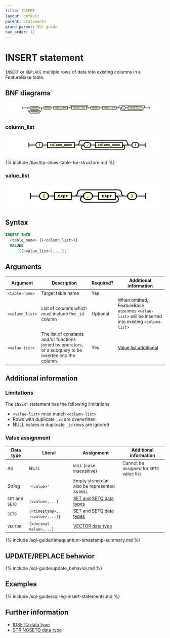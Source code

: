 ```yaml
---
title: INSERT
layout: default
parent: Statements
grand_parent: SQL guide
nav_order: 12
---
```


# INSERT statement

`INSERT` or `REPLACE` multiple rows of data into existing columns in a FeatureBase table.

## BNF diagrams

![expr](/assets/images/sql-guide/insert_stmt.svg)

### column_list
![expr](/assets/images/sql-guide/column_list.svg)

{% include /tips/tip-show-table-for-structure.md %}

### value_list
![expr](/assets/images/sql-guide/value_list.svg)

## Syntax

```sql
INSERT INTO
  <table_name> [(<column_list>)]
  VALUES
      {(<value_list>),...};
```

## Arguments

| Argument | Description | Required? | Additional information |
|---|---|---|---|
|`<table-name>` | Target table name | Yes |  |
| `<column_list>` | List of columns which must include the `_id` column | Optional | When omitted, FeatureBase assumes `<value-list>` will be inserted into existing `<column-list>` |
| `<value-list>` | The list of constants and/or functions joined by operators, or a subquery to be inserted into the column. | Yes | [Value list additional](#value-list-additional) |

## Additional information

### Limitations

The `INSERT` statement has the following limitations:
* `<value-list>` must match `<column-list>`
* Rows with duplicate `_id` are overwritten
* NULL values in duplicate `_id` rows are ignored

### Value assignment

| Data type | Literal | Assignment | Additional information |
|---|---|---|---|
| All | NULL | `NULL` (case insensitive) | Cannot be assigned for `SETQ` value list |
| String | `'<value>'` | Empty string can also be represented as `NULL` |
| `SET` and `SETQ` | `[<value>,...]` | [SET and SETQ data types](/docs/sql-guide/data-types/data-type-set-setq) |
| `SETQ` | `{<timestamp>,[<value>,...]}` | [SET and SETQ data types](/docs/sql-guide/data-types/data-type-set-setq) |
| `VECTOR` | `{<decimal-value>,...}` | [VECTOR data type](/docs/sql-guide/data-types/data-type-vector) |

{% include /sql-guide/timequantum-timestamp-summary.md %}

## UPDATE/REPLACE behavior

{% include /sql-guide/update_behavior.md %}

## Examples

{% include /sql-guide/sql-eg-insert-statements.md %}

<!-- the following headings and sql commented out because most of them are in the insert statements include, above

### CREATE TABLE with string data types

{% include /sql-guide/table-create-prod-sale-string-eg.md %}

### INSERT multiple records INTO `products` and `services` tables

{% include /sql-guide/insert-into-products-table-eg.md %}

{% include /sql-guide/insert-into-services-table-eg.md %}

### INSERT value in services table

```sql
INSERT INTO services (_id, servicelist, price)
VALUES (1, 'free deliveries on orders over $50', 0.00);
```

### Overwrite existing value

```sql
INSERT INTO services (_id, servicelist, price)
VALUES (2, 'local postage per item', 2.20);
```

### CREATE TABLE with TIMEQUANTUM constraints

{% include /sql-guide/table-create-timequantum-eg.md %}

### INSERT for time quantum data types

The following statement inserts values with an associated timestamp (using either a unix time or timestamp) into `timeq`,  which has `IDSETQ` and `STRINGSETQ` data types.

{: .important}
Curly brackets in the following example are mandatory and do not represent syntax grammar.

```sql
INSERT INTO timeq(_id, stringsetcolq, idsetcolq)
VALUES (1, {'2018-08-31T00:00:00Z', ['A','B']}, {1676649734, [1]});
```

### CREATE TABLE with `STRINGSET` data types

{% include /sql-guide/table-create-stringset-datatype-eg.md %}

### INSERT data to `STRINGSET`

```sql
INSERT
  into myspecies (_id, species)
  values
    ('yes', ['Manatee', 'Sea Horse', 'Koala']),
    ('no', ['Starfish']);
```

### INSERT data to vector table

* [INSERT INTO VECTOR data type column](/docs/sql-guide/examples/sql-eg-insert/sql-eg-insert-cosvec-target)
-->
## Further information

* [IDSETQ data type](/docs/sql-guide/data-types/data-type-idsetq)
* [STRINGSETQ data type](/docs/sql-guide/data-types/data-type-stringsetq)
